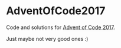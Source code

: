 # AdventOfCode2017
Code and solutions for [Advent of Code 2017](http://adventofcode.com/2017).

Just maybe not very good ones :)
